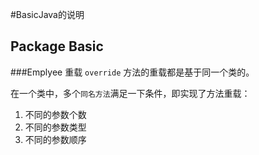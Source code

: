 #BasicJava的说明

## Package Basic 
###Emplyee 重载 `override`
方法的重载都是基于同一个类的。

在一个类中，多个`同名方法`满足一下条件，即实现了方法重载：
 1. 不同的参数个数
 2. 不同的参数类型
 3. 不同的参数顺序